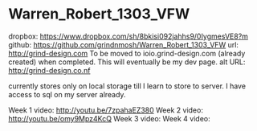 Warren_Robert_1303_VFW
======================

<!-- Robert Warren
Term 1303
Visual Frame Works
I Owe, I Owe * Bill List
http://grind-design.com
https://www.dropbox.com/sh/8bkisi092jahhs9/0IygmesVE8
https://github.com/grindnmosh/Warren_Robert_1303_VFW
--->

dropbox: https://www.dropbox.com/sh/8bkisi092jahhs9/0IygmesVE8?m
github: https://github.com/grindnmosh/Warren_Robert_1303_VFW
url: http://grind-design.com
To be moved to ioio.grind-design.com (already created) when completed. This will eventually be my dev page. 
alt URL: http://grind-design.co.nf

currently stores only on local storage till I learn to store to server. I have access to sql on my server already.

Week 1 video: http://youtu.be/7zpahaEZ380
Week 2 video: http://youtu.be/omy9Mpz4KcQ
Week 3 video:
Week 4 video:

